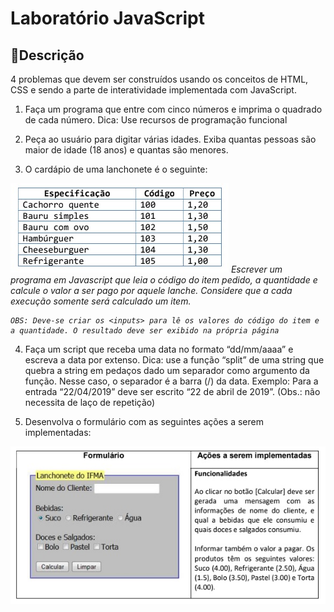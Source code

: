 # Laboratório JavaScript

## 📜Descrição
4 problemas que devem ser construídos usando os conceitos de
HTML, CSS e sendo a parte de interatividade implementada com JavaScript.

1. Faça um programa que entre com cinco números e imprima o quadrado de
cada número.
Dica: Use recursos de programação funcional
2. Peça ao usuário para digitar várias idades. Exiba quantas pessoas são
maior de idade (18 anos) e quantas são menores.

3. O cardápio de uma lanchonete é o seguinte:
<img src="readme-tabela.jpg">
<i>
    Escrever um programa em Javascript que leia o código do item pedido, a quantidade e calcule
    o valor a ser pago por aquele lanche. Considere que a cada execução somente será calculado
    um item.

    OBS: Deve-se criar os <inputs> para lê os valores do código do item e a quantidade. O resultado deve ser exibido na própria página
</i>

4. Faça um script que receba uma data no formato “dd/mm/aaaa” e escreva a
data por extenso. Dica: use a função “split” de uma string que quebra a string
em pedaços dado um separador como argumento da função. Nesse caso, o
separador é a barra (/) da data. Exemplo: Para a entrada “22/04/2019” deve ser
escrito “22 de abril de 2019”. (Obs.: não necessita de laço de repetição)

5. Desenvolva o formulário com as seguintes ações a serem implementadas:
<img src="readme-formulario.jpg">